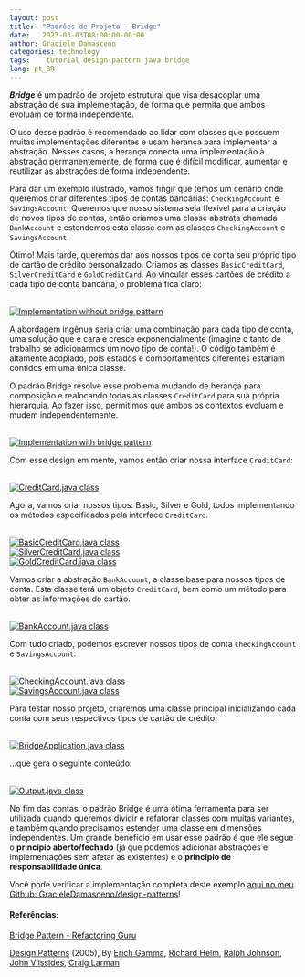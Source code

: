```yaml
---
layout: post
title:  "Padrões de Projeto - Bridge"
date:   2023-03-03T08:00:00-00:00
author: Graciele Damasceno
categories: technology
tags:    tutorial design-pattern java bridge
lang: pt_BR
---
```


***Bridge*** é um padrão de projeto estrutural que visa desacoplar uma abstração de sua implementação, de forma que permita que ambos evoluam de forma independente.

O uso desse padrão é recomendado ao lidar com classes que possuem muitas implementações diferentes e usam herança para implementar a abstração. Nesses casos, a herança conecta uma implementação à abstração permanentemente, de forma que é difícil modificar, aumentar e reutilizar as abstrações de forma independente.

Para dar um exemplo ilustrado, vamos fingir que temos um cenário onde queremos criar diferentes tipos de contas bancárias: `CheckingAccount` e `SavingsAccount`. Queremos que nosso sistema seja flexível para a criação de novos tipos de contas, então criamos uma classe abstrata chamada `BankAccount` e estendemos esta classe com as classes `CheckingAccount` e `SavingsAccount`.

Ótimo! Mais tarde, queremos dar aos nossos tipos de conta seu próprio tipo de cartão de crédito personalizado. Criamos as classes `BasicCreditCard`, `SilverCreditCard` e `GoldCreditCard`. Ao vincular esses cartões de crédito a cada tipo de conta bancária, o problema fica claro:

<br>
<a href="/dev-on-track/assets/posts/2023-03-03/bridge.png" data-lightbox="bridge" data-title="Implementation without bridge pattern">
  <img src="/dev-on-track/assets/posts/2023-03-03/bridge.png" title="Implementation without bridge pattern">
</a>
<br>

A abordagem ingênua seria criar uma combinação para cada tipo de conta, uma solução que é cara e cresce exponencialmente (imagine o tanto de trabalho se adicionarmos um novo tipo de conta!). O código também é altamente acoplado, pois estados e comportamentos diferentes estariam contidos em uma única classe.

O padrão Bridge resolve esse problema mudando de herança para composição e realocando todas as classes `CreditCard` para sua própria hierarquia. Ao fazer isso, permitimos que ambos os contextos evoluam e mudem independentemente.

<br>
<a href="/dev-on-track/assets/posts/2023-03-03/bridge-success.png" data-lightbox="bridge" data-title="Implementation with bridge pattern">
  <img src="/dev-on-track/assets/posts/2023-03-03/bridge-success.png" title="Implementation with bridge pattern">
</a>
<br>

Com esse design em mente, vamos então criar nossa interface `CreditCard`:

<br>
<a href="/dev-on-track/assets/posts/2023-03-03/CreditCard.png" data-lightbox="bridge" data-title="CreditCard.java class">
  <img src="/dev-on-track/assets/posts/2023-03-03/CreditCard.png" title="CreditCard.java class">
</a>
<br>

Agora, vamos criar nossos tipos: Basic, Silver e Gold, todos implementando os métodos especificados pela interface `CreditCard`.

<br>
<a href="/dev-on-track/assets/posts/2023-03-03/BasicCreditCard.png" data-lightbox="bridge" data-title="BasicCreditCard.java class">
  <img src="/dev-on-track/assets/posts/2023-03-03/BasicCreditCard.png" title="BasicCreditCard.java class">
</a>
<br>
<a href="/dev-on-track/assets/posts/2023-03-03/SilverCreditCard.png" data-lightbox="bridge" data-title="SilverCreditCard.java class">
  <img src="/dev-on-track/assets/posts/2023-03-03/SilverCreditCard.png" title="SilverCreditCard.java class">
</a>
<br>
<a href="/dev-on-track/assets/posts/2023-03-03/GoldCreditCard.png" data-lightbox="bridge" data-title="GoldCreditCard.java class">
  <img src="/dev-on-track/assets/posts/2023-03-03/GoldCreditCard.png" title="GoldCreditCard.java class">
</a>
<br>

Vamos criar a abstração `BankAccount`, a classe base para nossos tipos de conta. Esta classe terá um objeto `CreditCard`, bem como um método para obter as informações do cartão.

<br>
<a href="/dev-on-track/assets/posts/2023-03-03/BankAccount.png" data-lightbox="bridge" data-title="BankAccount.java class">
  <img src="/dev-on-track/assets/posts/2023-03-03/BankAccount.png" title="BankAccount.java class">
</a>
<br>


Com tudo criado, podemos escrever nossos tipos de conta `CheckingAccount` e `SavingsAccount`:

<br>
<a href="/dev-on-track/assets/posts/2023-03-03/CheckingAccount.png" data-lightbox="bridge" data-title="CheckingAccount.java class">
  <img src="/dev-on-track/assets/posts/2023-03-03/CheckingAccount.png" title="CheckingAccount.java class">
</a>
<br>
<a href="/dev-on-track/assets/posts/2023-03-03/SavingsAccount.png" data-lightbox="bridge" data-title="SavingsAccount.java class">
  <img src="/dev-on-track/assets/posts/2023-03-03/SavingsAccount.png" title="SavingsAccount.java class">
</a>
<br>


Para testar nosso projeto, criaremos uma classe principal inicializando cada conta com seus respectivos tipos de cartão de crédito.

<br>
<a href="/dev-on-track/assets/posts/2023-03-03/BridgeApplication.png" data-lightbox="bridge" data-title="BridgeApplication.java class">
  <img src="/dev-on-track/assets/posts/2023-03-03/BridgeApplication.png" title="BridgeApplication.java class">
</a>
<br>

...que gera o seguinte conteúdo:

<br>
<a href="/dev-on-track/assets/posts/2023-03-03/Output.png" data-lightbox="bridge" data-title="Output.java class">
  <img src="/dev-on-track/assets/posts/2023-03-03/Output.png" title="Output.java class">
</a>
<br>

No fim das contas, o padrão Bridge é uma ótima ferramenta para ser utilizada quando queremos dividir e refatorar classes com muitas variantes, e também quando precisamos estender uma classe em dimensões independentes. Um grande benefício em usar esse padrão é que ele segue o **princípio aberto/fechado** (já que podemos adicionar abstrações e implementações sem afetar as existentes) e o **princípio de responsabilidade única**.


Você pode verificar a implementação completa deste exemplo [aqui no meu Github: GracieleDamasceno/design-patterns](https://github.com/GracieleDamasceno/design-patterns)!

#### Referências:

[Bridge Pattern - Refactoring Guru](https://refactoring.guru/design-patterns/bridge)

[Design Patterns](https://www.google.com.br/books/edition/Valuepack_Design_Patterns_Elements_of_Re/VDRePgAACAAJ) (2005), By [Erich Gamma](https://www.google.com.br/search?hl=pt-BR&q=inauthor:%22Erich+Gamma%22&tbm=bks), [Richard Helm](https://www.google.com.br/search?hl=pt-BR&q=inauthor:%22Richard+Helm%22&tbm=bks), [Ralph Johnson](https://www.google.com.br/search?hl=pt-BR&q=inauthor:%22Ralph+Johnson%22&tbm=bks), [John Vlissides](https://www.google.com.br/search?hl=pt-BR&q=inauthor:%22John+Vlissides%22&tbm=bks), [Craig Larman](https://www.google.com.br/search?hl=pt-BR&q=inauthor:%22Craig+Larman%22&tbm=bks)

 
